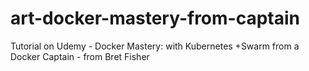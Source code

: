 # art-docker-mastery-from-captain
Tutorial on Udemy - Docker Mastery: with Kubernetes +Swarm from a Docker Captain - from Bret Fisher
